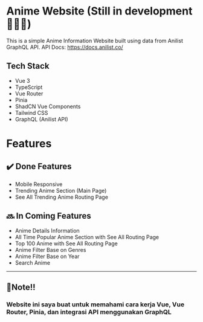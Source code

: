 # Anime Website (Still in development 🚧🚧🚧)

This is a simple Anime Information Website built using data from Anilist GraphQL API.
API Docs: https://docs.anilist.co/

## Tech Stack
- Vue 3
- TypeScript
- Vue Router
- Pinia
- ShadCN Vue Components
- Tailwind CSS
- GraphQL (Anilist API)

# Features 

## ✔️ Done Features
- Mobile Responsive
- Trending Anime Section (Main Page)
- See All Trending Anime Routing Page

## 🔜 In Coming Features
- Anime Details Information
- All Time Popular Anime Section with See All Routing Page
- Top 100 Anime with See All Routing Page
- Anime Filter Base on Genres
- Anime Filter Base on Year
- Search Anime

---

## 📝Note!!

### Website ini saya buat untuk memahami cara kerja Vue, Vue Router, Pinia, dan integrasi API menggunakan GraphQL ###